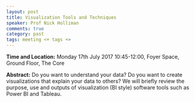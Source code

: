 ```yaml
---
layout: post
title: Visualization Tools and Techniques
speaker: Prof Nick Holliman
comments: true
category: past
tags: meeting <+ tags +>
---
```


__Time and Location:__ Monday 17th July 2017 10:45-12:00, Foyer Space, Ground Floor, The Core
 
__Abstract:__
Do you want to understand your data? Do you want to create visualizations that explain your data to others? We will briefly review the purpose, use and outputs of visualization (BI style) software tools such as Power BI and Tableau.